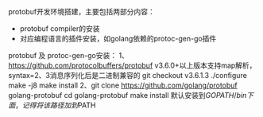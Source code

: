 protobuf开发环境搭建，主要包括两部分内容：

- protobuf compiler的安装
- 对应编程语言的插件安装，如golang依赖的protoc-gen-go插件

protobuf 及 protoc-gen-go安装：
1、https://github.com/protocolbuffers/protobuf
     v3.6.0+以上版本支持map解析，syntax=2、3消息序列化后是二进制兼容的
     git checkout v3.6.1.3
     ./configure
     make -j8
     make install
2、git clone https://github.com/golang/protobuf golang-protobuf
     cd golang-protobuf
     make install
     默认安装到$GOPATH/bin下面，记得将该路径加到$PATH